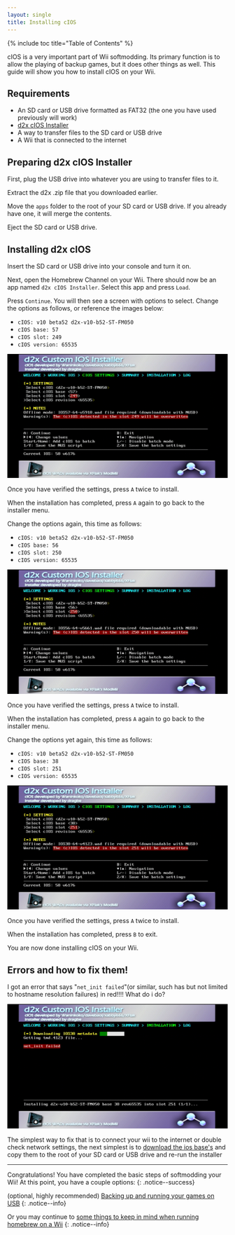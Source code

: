 ```yaml
---
layout: single
title: Installing cIOS
---
```


{% include toc title="Table of Contents" %}

cIOS is a very important part of Wii softmodding. Its primary function is to allow the playing of backup games, but it does other things as well. This guide will show you how to install cIOS on your Wii.

## Requirements

- An SD card or USB drive formatted as FAT32 (the one you have used previously will work)
- [d2x cIOS Installer](/resources/d2x-cios-installer.zip)
- A way to transfer files to the SD card or USB drive
- A Wii that is connected to the internet

## Preparing d2x cIOS Installer

First, plug the USB drive into whatever you are using to transfer files to it.

Extract the d2x .zip file that you downloaded earlier.

Move the ``apps`` folder to the root of your SD card or USB drive. If you already have one, it will merge the contents.

Eject the SD card or USB drive.

## Installing d2x cIOS

Insert the SD card or USB drive into your console and turn it on.

Next, open the Homebrew Channel on your Wii. There should now be an app named ``d2x cIOS Installer``. Select this app and press ``Load``.

Press ``Continue``. You will then see a screen with options to select. Change the options as follows, or reference the images below:

- ``cIOS: v10 beta52 d2x-v10-b52-ST-FM050``
- ``cIOS base: 57``
- ``cIOS slot: 249``
- ``cIOS version: 65535``

![249](/images/cios/cios249.png)

Once you have verified the settings, press ``A`` twice to install.

When the installation has completed, press ``A`` again to go back to the installer menu.

Change the options again, this time as follows:

- ``cIOS: v10 beta52 d2x-v10-b52-ST-FM050``
- ``cIOS base: 56``
- ``cIOS slot: 250``
- ``cIOS version: 65535``

![250](/images/cios/cios250.png)

Once you have verified the settings, press ``A`` twice to install.

When the installation has completed, press ``A`` again to go back to the installer menu.

Change the options yet again, this time as follows:

- ``cIOS: v10 beta52 d2x-v10-b52-ST-FM050``
- ``cIOS base: 38``
- ``cIOS slot: 251``
- ``cIOS version: 65535``

![251](/images/cios/cios251.png)

Once you have verified the settings, press ``A`` twice to install.

When the installation has completed, press ``B`` to exit.

You are now done installing cIOS on your Wii.

## Errors and how to fix them!

I got an error that says "`net_init failed`"(or similar, such has but not limited to hostname resolution failures) in red!!!! What do i do?

![net_init.failure](/images/cios/net_init.png)

The simplest way to fix that is to connect your wii to the internet or double check network settings, the next simplest is to [download the ios base's](link_to_how_to_here) and copy them to the root of your SD card or USB drive and re-run the installer

---

Congratulations! You have completed the basic steps of softmodding your Wii! At this point, you have a couple options:
{: .notice--success}

(optional, highly recommended) [Backing up and running your games on USB](/wiiusbselectionguide)
{: .notice--info}

Or you may continue to [some things to keep in mind when running homebrew on a Wii](/wiitips)
{: .notice--info}
